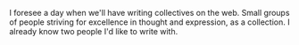I foresee a day when we'll have writing collectives on the web. Small groups of people striving for excellence in thought and expression, as a collection. I already know two people I'd like to write with. 
